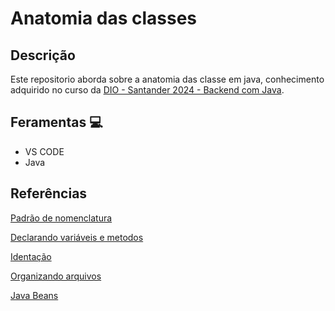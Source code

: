 # Anatomia das classes

## Descrição 
Este repositorio aborda sobre a anatomia das classe em java, conhecimento adquirido no curso da [DIO - Santander 2024 - Backend com Java](https://web.dio.me/track/santander-2024-backend-com-java).

## Feramentas 💻

 - VS CODE
 - Java

## Referências

[Padrão de nomenclatura](https://glysns.gitbook.io/java-basico/sintaxe/anatomia-das-classes)

[Declarando variáveis e metodos](https://glysns.gitbook.io/java-basico/sintaxe/anatomia-das-classes)

[Identação](https://glysns.gitbook.io/java-basico/sintaxe/anatomia-das-classes)

[Organizando arquivos](https://glysns.gitbook.io/java-basico/sintaxe/anatomia-das-classes)

[Java Beans](https://glysns.gitbook.io/java-basico/sintaxe/anatomia-das-classes)